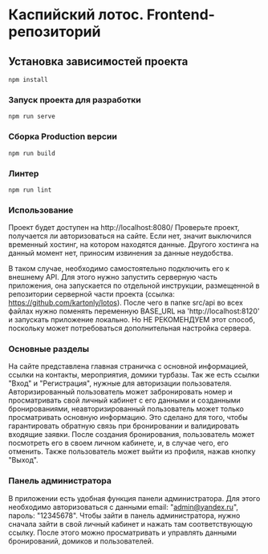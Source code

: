 # Каспийский лотос. Frontend-репозиторий

## Установка зависимостей проекта
```
npm install
```

### Запуск проекта для разработки
```
npm run serve
```

### Сборка Production версии
```
npm run build
```

### Линтер
```
npm run lint
```
### Использование
Проект будет доступен на http://localhost:8080/
Проверьте проект, получается ли авторизоваться на сайте. Если нет, значит выключился временный хостинг, на котором находятся данные. Другого хостинга на данный момент нет, приносим извинения за данные неудобства.

В таком случае, необходимо самостоятельно подключить его к внешнему API. Для этого нужно запустить серверную часть приложения, она запускается по отдельной инструкции, размещенной в репозитории серверной части проекта (ссылка: https://github.com/kartonly/lotos). После чего в папке src/api во всех файлах нужно поменять переменную BASE_URL на 'http://localhost:8120' и запускать приложение локально. Но НЕ РЕКОМЕНДУЕМ этот способ, поскольку может потребоваться дополнительная настройка сервера.

### Основные разделы
На сайте представлена главная страничка с основной информацией, ссылки на контакты, мероприятия, домики турбазы. Так же есть ссылки "Вход" и "Регистрация", нужные для авторизации пользователя. Авторизированный пользователь может забронировать номер и просматривать свой личный кабинет с его данными и созданными бронированиями, неавторизированный пользователь может только просматривать основную информацию. Это сделано для того, чтобы гарантировать обратную связь при бронировании и валидировать входящие заявки. 
После создания бронирования, пользователь может посмотреть его в своем личном кабинете, и, в случае чего, его отменить. 
Также пользователь может выйти из профиля, нажав кнопку "Выход". 

### Панель администратора
В приложении есть удобная функция панели администратора. Для этого необходимо авторизоваться с данными email: "admin@yandex.ru", пароль: "12345678". Чтобы зайти в панель администратора, нужно сначала зайти в свой личный кабинет и нажать там соответствующую ссылку. После этого можно просматривать и управлять данными бронирований, домиков и пользователей.
